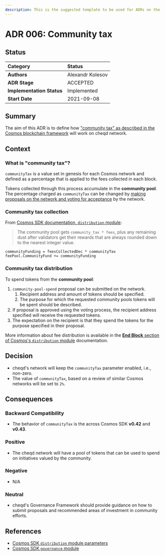 ```yaml
---
description: This is the suggested template to be used for ADRs on the cheqd-node project.
---
```


# ADR 006: Community tax

## Status

| Category | Status |
| :--- | :--- |
| **Authors** | Alexandr Kolesov |
| **ADR Stage** | ACCEPTED |
| **Implementation Status** | Implemented |
| **Start Date** | 2021-09-08 |

## Summary

The aim of this ADR is to define how ["community tax" as described in the Cosmos blockchain framework](https://docs.cosmos.network/main/modules/distribution#the-distribution-scheme) will work on cheqd network.

## Context

### What is "community tax"?

`communityTax` is a value set in genesis for each Cosmos network and defined as a percentage that is applied to the fees collected in each block.

Tokens collected through this process accumulate in the **community pool**. The percentage charged as `communityTax` can be changed by [making proposals on the network and voting for acceptance](https://docs.cosmos.network/main/modules/gov) by the network.

### Community tax collection

From [Cosmos SDK documentation, `distribution` module](https://docs.cosmos.network/main/modules/distribution/#reward-to-the-community-pool):

> The community pool gets `community_tax * fees`, plus any remaining dust after validators get their rewards that are always rounded down to the nearest integer value.

```text
communityFunding = feesCollectedDec * communityTax
feePool.CommunityFund += communityFunding
```

### Community tax distribution

To spend tokens from the **community pool**:

1. `community-pool-spend` proposal can be submitted on the network.
   1. Recipient address and amount of tokens should be specified.
   2. The purpose for which the requested community pools tokens will be spent should be described.
2. If proposal is approved using the voting process, the recipient address specified will receive the requested tokens.
3. The expectation on the recipient is that they spend the tokens for the purpose specified in their proposal.

More information about fee distribution is available in the [**End Block** section of Cosmos's `distribution` module](https://docs.cosmos.network/main/modules/distribution#the-distribution-scheme) documentation.

## Decision

* cheqd's network will keep the `communityTax` parameter enabled, i.e., non-zero.
* The value of `communityTax`, based on a review of similar Cosmos networks will be set to `2%`.

## Consequences

### Backward Compatibility

* The behavior of `communityTax` is the across Cosmos SDK **v0.42** and **v0.43**.

### Positive

* The cheqd network will have a pool of tokens that can be used to spend on initiatives valued by the community.

### Negative

* N/A

### Neutral

* cheqd's Governance Framework should provide guidance on how to submit proposals and recommended areas of investment in community efforts.

## References

* [Cosmos SDK `distribution` module parameters](https://docs.cosmos.network/main/modules/distribution#the-distribution-scheme)
* [Cosmos SDK `governance` module](https://docs.cosmos.network/main/modules/gov)
